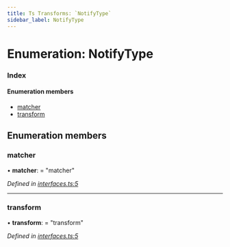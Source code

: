 ```yaml
---
title: Ts Transforms: `NotifyType`
sidebar_label: NotifyType
---
```


# Enumeration: NotifyType

### Index

#### Enumeration members

* [matcher](notifytype.md#matcher)
* [transform](notifytype.md#transform)

## Enumeration members

###  matcher

• **matcher**: = "matcher"

*Defined in [interfaces.ts:5](https://github.com/terascope/teraslice/blob/d3a803c3/packages/ts-transforms/src/interfaces.ts#L5)*

___

###  transform

• **transform**: = "transform"

*Defined in [interfaces.ts:5](https://github.com/terascope/teraslice/blob/d3a803c3/packages/ts-transforms/src/interfaces.ts#L5)*

